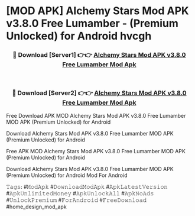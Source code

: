 # [MOD APK] Alchemy Stars Mod APK v3.8.0 Free Lumamber - (Premium Unlocked) for Android hvcgh



<div align="center">
<h3>🔴 Download [Server1] 👉👉 <a href="https://momento.my/?title=Alchemy_Stars_Mod_APK_v3.8.0_Free_Lumamber">Alchemy Stars Mod APK v3.8.0 Free Lumamber Mod Apk</a></h3><br>

<h3>🔴 Download [Server2] 👉👉 <a href="https://momento.my/?title=Alchemy_Stars_Mod_APK_v3.8.0_Free_Lumamber">Alchemy Stars Mod APK v3.8.0 Free Lumamber Mod Apk</a></h3>
</div>



Free Download APK MOD Alchemy Stars Mod APK v3.8.0 Free Lumamber MOD APK (Premium Unlocked) for Android

Download Alchemy Stars Mod APK v3.8.0 Free Lumamber MOD APK (Premium Unlocked) for Android

Free APK MOD Alchemy Stars Mod APK v3.8.0 Free Lumamber MOD APK (Premium Unlocked) for Android

Download Alchemy Stars Mod APK v3.8.0 Free Lumamber MOD APK (Premium Unlocked) for Android Mod For Android

𝚃𝚊𝚐𝚜: #𝙼𝚘𝚍𝙰𝚙𝚔 #𝙳𝚘𝚠𝚗𝚕𝚘𝚊𝚍𝙼𝚘𝚍𝙰𝚙𝚔 #𝙰𝚙𝚔𝙻𝚊𝚝𝚎𝚜𝚝𝚅𝚎𝚛𝚜𝚒𝚘𝚗 #𝙰𝚙𝚔𝚄𝚗𝚕𝚒𝚖𝚒𝚝𝚎𝚍𝙼𝚘𝚗𝚎𝚢 #𝙰𝚙𝚔𝚄𝚗𝚕𝚘𝚌𝚔𝙰𝚕𝚕 #𝙰𝚙𝚔𝙽𝚘𝙰𝚍𝚜 #𝚄𝚗𝚕𝚘𝚌𝚔𝙿𝚛𝚎𝚖𝚒𝚞𝚖 #𝙵𝚘𝚛𝙰𝚗𝚍𝚛𝚘𝚒𝚍 #𝙵𝚛𝚎𝚎𝙳𝚘𝚠𝚗𝚕𝚘𝚊𝚍 #home_design_mod_apk
